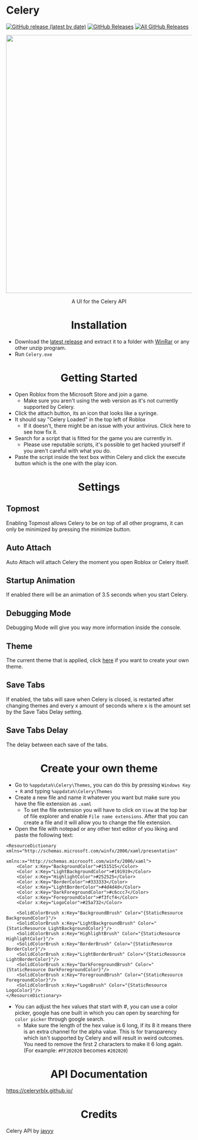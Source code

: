 # Celery

<p>
  <a href="https://github.com/sten-code/Celery/releases/latest"><img alt="GitHub release (latest by date)" src="https://img.shields.io/github/v/tag/sten-code/Celery?color=1f2829&label=Latest&logo=github"></a>
  <a href="https://github.com/sten-code/Celery/releases/latest"><img alt="GitHub Releases" src="https://img.shields.io/github/downloads/sten-code/Celery/latest/total?color=1f2829&label=Latest%20Downloads&logo=github"></a>
  <a href="https://github.com/sten-code/Celery/releases"><img alt="All GitHub Releases" src="https://img.shields.io/github/downloads/sten-code/Celery/total?color=1f2829&label=Total%20Downloads&logo=github"></a>
</p>

<p align="center">
  <img src="https://raw.githubusercontent.com/sten-code/Celery/master/image.png" width="700">
  <p align="center">
    A UI for the Celery API
  </p>
</p>

<h1 align="center">Installation</h1>

* Download the [latest release](https://github.com/sten-code/Celery/releases/latest) and extract it to a folder with [WinRar](https://win-rar.com) or any other unzip program.
* Run `Celery.exe`

<h1 align="center">Getting Started</h1>

* Open Roblox from the Microsoft Store and join a game. 
    * Make sure you aren't using the web version as it's not currently supported by Celery.
* Click the attach button, its an icon that looks like a syringe.
* It should say "Celery Loaded" in the top left of Roblox
    * If it doesn't, there might be an issue with your antivirus. Click here to see how fix it.
* Search for a script that is fitted for the game you are currently in.
    * Please use reputable scripts, it's possible to get hacked yourself if you aren't careful with what you do.
* Paste the script inside the text box within Celery and click the execute button which is the one with the play icon.

<h1 align="center">Settings</h1>

## Topmost
Enabling Topmost allows Celery to be on top of all other programs, it can only be minimized by pressing the minimize button.

## Auto Attach
Auto Attach will attach Celery the moment you open Roblox or Celery itself.

## Startup Animation
If enabled there will be an animation of 3.5 seconds when you start Celery.

## Debugging Mode
Debugging Mode will give you way more information inside the console.

## Theme
The current theme that is applied, click [here](#themetutorial) if you want to create your own theme.

## Save Tabs
If enabled, the tabs will save when Celery is closed, is restarted after changing themes and every x amount of seconds where x is the amount set by the Save Tabs Delay setting.

## Save Tabs Delay
The delay between each save of the tabs.


<a name="themetutorial"></a><h1 align="center">Create your own theme</h1>

- Go to `%appdata%\Celery\Themes`, you can do this by pressing `Windows Key + R` and typing `%appdata%\Celery\Themes`
- Create a new file and name it whatever you want but make sure you have the file extension as `.xaml`
  - To set the file extension you will have to click on `View` at the top bar of file explorer and enable `File name extensions`. After that you can create a file and it will allow you to change the file extension.
- Open the file with notepad or any other text editor of you liking and paste the following text:
```xaml
<ResourceDictionary xmlns="http://schemas.microsoft.com/winfx/2006/xaml/presentation"
                    xmlns:x="http://schemas.microsoft.com/winfx/2006/xaml">
    <Color x:Key="BackgroundColor">#151515</Color>
    <Color x:Key="LightBackgroundColor">#191919</Color>
    <Color x:Key="HighlightColor">#252525</Color>
    <Color x:Key="BorderColor">#333333</Color>
    <Color x:Key="LightBorderColor">#4d4d4d</Color>
    <Color x:Key="DarkForegroundColor">#c6ccc7</Color>
    <Color x:Key="ForegroundColor">#f3fcf4</Color>
    <Color x:Key="LogoColor">#25a732</Color>

    <SolidColorBrush x:Key="BackgroundBrush" Color="{StaticResource BackgroundColor}"/>
    <SolidColorBrush x:Key="LightBackgroundBrush" Color="{StaticResource LightBackgroundColor}"/>
    <SolidColorBrush x:Key="HighlightBrush" Color="{StaticResource HighlightColor}"/>
    <SolidColorBrush x:Key="BorderBrush" Color="{StaticResource BorderColor}"/>
    <SolidColorBrush x:Key="LightBorderBrush" Color="{StaticResource LightBorderColor}"/>
    <SolidColorBrush x:Key="DarkForegroundBrush" Color="{StaticResource DarkForegroundColor}"/>
    <SolidColorBrush x:Key="ForegroundBrush" Color="{StaticResource ForegroundColor}"/>
    <SolidColorBrush x:Key="LogoBrush" Color="{StaticResource LogoColor}"/>
</ResourceDictionary>
```
- You can adjust the hex values that start with #, you can use a color picker, google has one built in which you can open by searching for `color picker` through google search.
  - Make sure the length of the hex value is 6 long, if its 8 it means there is an extra channel for the alpha value. This is for transparency which isn't supported by Celery and will result in weird outcomes. You need to remove the first 2 characters to make it 6 long again. (For example: `#FF202020` becomes `#202020`)

<h1 align="center">API Documentation</h1>

https://celeryrblx.github.io/

<h1 align="center">Credits</h1>

Celery API by [jayyy](https://github.com/TheSeaweedMonster)